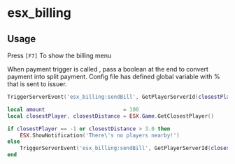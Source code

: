 # esx_billing

## Usage
Press `[F7]` To show the billing menu

When payment trigger is called , pass a boolean at the end to convert payment into split payment.
Config file has defined global variable with % that is sent to issuer.
```lua
TriggerServerEvent('esx_billing:sendBill', GetPlayerServerId(closestPlayer), 'society_mechanic', _U('mechanic'), amount, true)
```

```lua
local amount                         = 100
local closestPlayer, closestDistance = ESX.Game.GetClosestPlayer()

if closestPlayer == -1 or closestDistance > 3.0 then
	ESX.ShowNotification('There\'s no players nearby!')
else
	TriggerServerEvent('esx_billing:sendBill', GetPlayerServerId(closestPlayer), 'society_taxi', 'Taxi', amount)
end
```
